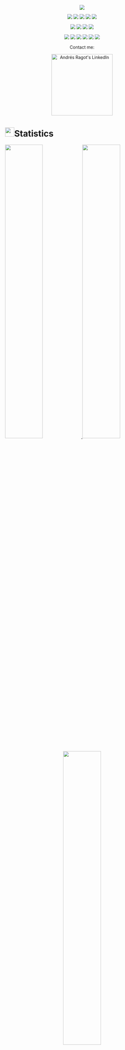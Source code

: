 <p align="center">
  <a href="https://github.com/DenverCoder1/readme-typing-svg"><img src="https://readme-typing-svg.herokuapp.com?lines=Hello+there!;I'm+Andrés+Ragot.;I+love+Unity;I+love+Unreal;I+love+learning;I+love+video+games.;&center=true&width=500&height=50"></a>
</p>
<p>
<div align="center">
  <img src="https://img.shields.io/badge/Unity-000000?style=for-the-badge&logo=unity&logoColor=#000000">
  <img src="https://img.shields.io/badge/Unreal Engine-1D1931.svg?style=for-the-badge&logo=unrealengine&logoColor=white">
  <img src="https://img.shields.io/badge/C++-00599C.svg?style=for-the-badge&logo=c%2B%2B&logoColor=#00599C">
  <img src="https://img.shields.io/badge/HTML5-F26624.svg?style=for-the-badge&logo=html5&logoColor=white">
  <img src="https://img.shields.io/badge/CSS-2465F1.svg?style=for-the-badge&logo=CSS3&logoColor=white">
</div>
</p>
<p>
<div align="center">
  <img src="https://img.shields.io/badge/GitHub-%23121011.svg?style=for-the-badge&logo=github&logoColor=white">
  <img src="https://img.shields.io/badge/Git-%23F05033.svg?style=for-the-badge&logo=git&logoColor=white">
  <img src="https://img.shields.io/badge/Visual%20Studio%20Code-0078d7.svg?style=for-the-badge&logo=visual-studio-code&logoColor=white">
  <img src="https://img.shields.io/badge/-Stackoverflow-FE7A16?style=for-the-badge&logo=stack-overflow&logoColor=white">
</div>
</p>
<p>
<div align="center">
  <img src="https://img.shields.io/badge/Adobe%20Lightroom-31A8FF.svg?style=for-the-badge&logo=Adobe%20Lightroom&logoColor=white">
  <img src="https://img.shields.io/badge/adobephotoshop-%2331A8FF.svg?style=for-the-badge&logo=adobephotoshop&logoColor=white">
  <img src="https://img.shields.io/badge/adobeillustrator-FF9A00.svg?style=for-the-badge&logo=adobeillustrator&logoColor=white">
  <img src="https://img.shields.io/badge/Trello-%23026AA7.svg?style=for-the-badge&logo=Trello&logoColor=white">
  <img src="https://img.shields.io/badge/Jira-2684FF.svg?style=for-the-badge&logo=Jira&logoColor=white">
  <img src="https://img.shields.io/badge/Notion-%23000000.svg?style=for-the-badge&logo=notion&logoColor=white">
</div>
</p>
<p align="center">Contact me:</p>
<p>
<div align="center">
	<a href="https://www.linkedin.com/in/andr%C3%A9s-alejandro-ragot-padra-3065a5241/" rel="nofollow">
  		<img alt="Andrés Ragot's LinkedIn" width="200px" src="https://img.shields.io/badge/LinkedIn-0A66C2.svg?style=for-the-badge&logo=LinkedIn&logoColor=#0A66C2">
	</a>
</div>
</p>
<h1><img src="https://media4.giphy.com/media/MIGbtLZoVjbl0bYbAd/giphy.gif?cid=ecf05e472t2h0i8d7dcjaoau9iqtchhr899hxmpxzzgc7lyw&rid=giphy.gif" width="30">Statistics</h1>
<p align="left">
  <a href="https://andresragot.github.io/">
    <img width="49.5%" src="https://github-readme-stats.vercel.app/api?username=andresragot&show_icons=true&include_all_commits=true&theme=radical&hide_border=true">
    <img width="49.5%" src="https://github-readme-streak-stats.herokuapp.com/?user=andresragot&theme=radical&hide_border=true">		  
  </a>
</p>
<br>
<p align="center">
  <a href="https://andresragot.github.io/">
    <img width="49.5%" src="https://github-readme-stats.vercel.app/api/top-langs/?username=andresragot&theme=radical&bg_color=282828&hide_border=true&include_all_commits=true&count_private=true&layout=compact">
  </a>
</p>

## <img src="https://media1.giphy.com/media/Q8PQ1KuarrYucCMVTJ/giphy.gif?cid=ecf05e47odgm8bs8cmb8cf1ijmfzqaeeu9fzmx6nbcv06ky2&rid=giphy.gif" width="30"> Current Projects
<ul>	
	<li><i><a href="https://int2games.github.io">Tailless</a></i>:<ul><li>A roguelike developped in Unreal Engine 5.4 and presented at PlayGeneration Córdoba 2024. In charge of all programming aspects</li></ul></li>
	<li><i><a href="https://github.com/andresragot/RanasRatas">Remake of 'Ranas Insanas'</a></i>:<ul><li>An online platformer game built in Unity (Under construction) (Code not the remake)</li></ul></li>
	<li><i><a href="https://orbis.es/en/">ORBIS</a></i>:<ul><li>Currently working here as a Firmware and Software developer.</li></ul></li>
	<li><i><a href="https://singularthings.io/en/">SingularThings</a></i>:<ul><li>Previously worked here as a Firmware and Software developer.</li></ul></li>
</ul>

## <img src="https://user-images.githubusercontent.com/82110564/189553856-2e7f8f30-80b4-484f-bfaa-9e5eb10f24e5.gif" width="30">About Me

I´m Andrés Ragot, A Videogame developer always wanting to know more and more about coding.

I started this journey as a programmer watching videos in youtube back in 2014. then adventouring myself to the [INSA de Lyon ](https://www.insa-lyon.fr/en/) for then afterwards studying videogame developing at [UDIT](https://udit.es/estudios/grado-oficial/diseno-y-desarrollo-de-videojuegos/).

Here are some things about me:

  - 🌱 I’m currently learning Unreal Engine
  - 📫 How to reach me: andresragot99@gmail.com
  - 🌎 I speak English, Spanish and French
  - 🎮 [Built Games](https://andresragot.itch.io/)


<!--
**andresragot/andresragot** is a ✨ _special_ ✨ repository because its `README.md` (this file) appears on your GitHub profile.

Here are some ideas to get you started:

- 🔭 I’m currently working on ...
- 🌱 I’m currently learning ...
- 👯 I’m looking to collaborate on ...
- 🤔 I’m looking for help with ...
- 💬 Ask me about ...
- 📫 How to reach me: ...
- 😄 Pronouns: ...
- ⚡ Fun fact: ...
-->
